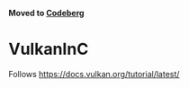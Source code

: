 **Moved to [Codeberg](https://codeberg.org/0x4261756D/VulkanInC)**

# VulkanInC
Follows https://docs.vulkan.org/tutorial/latest/
